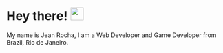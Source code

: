 # Hey there! <img src="https://raw.githubusercontent.com/MartinHeinz/MartinHeinz/master/wave.gif" width="30px">

My name is Jean Rocha, I am a Web Developer and Game Developer from Brazil, Rio de Janeiro.
<!--
**lucroch/lucroch** is a ✨ _special_ ✨ repository because its `README.md` (this file) appears on your GitHub profile.

Here are some ideas to get you started:

- 🔭 I’m currently working on ...
- 🌱 I’m currently learning ...
- 👯 I’m looking to collaborate on ...
- 🤔 I’m looking for help with ...
- 💬 Ask me about ...
- 📫 How to reach me: ...
- 😄 Pronouns: ...
- ⚡ Fun fact: ...
-->
